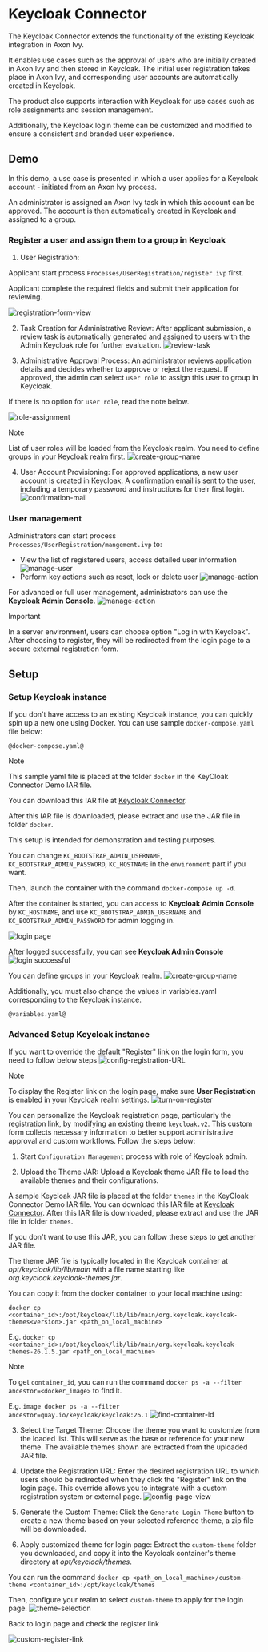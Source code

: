 # Keycloak Connector
The Keycloak Connector extends the functionality of the existing Keycloak integration in Axon Ivy.

It enables use cases such as the approval of users who are initially created in Axon Ivy and then stored in Keycloak. The initial user registration takes place in Axon Ivy, and corresponding user accounts are automatically created in Keycloak.

The product also supports interaction with Keycloak for use cases such as role assignments and session management.

Additionally, the Keycloak login theme can be customized and modified to ensure a consistent and branded user experience.

## Demo

In this demo, a use case is presented in which a user applies for a Keycloak account - initiated from an Axon Ivy process.

An administrator is assigned an Axon Ivy task in which this account can be approved. The account is then automatically created in Keycloak and assigned to a group.

### Register a user and assign them to a group in Keycloak
1. User Registration:

Applicant start process `Processes/UserRegistration/register.ivp` first.

Applicant complete the required fields and submit their application for reviewing.

![registration-form-view](images/registration-form.png)

2. Task Creation for Administrative Review: After applicant submission, a review task is automatically generated and assigned to users with the Admin Keycloak role for further evaluation.
![review-task](images/review-task.png)

3. Administrative Approval Process: An administrator reviews application details and decides whether to approve or reject the request. If approved, the admin can select `user role` to assign this user to group in Keycloak.

If there is no option for `user role`, read the note below.

![role-assignment](images/role-assignment.png)

> [!Note]
> List of user roles will be loaded from the Keycloak realm. You need to define groups in your Keycloak realm first.
> ![create-group-name](images/create-role-group.png)

4. User Account Provisioning: For approved applications, a new user account is created in Keycloak. A confirmation email is sent to the user, including a temporary password and instructions for their first login.
![confirmation-mail](images/confirmation-mail.png)

### User management
Administrators can start process `Processes/UserRegistration/mangement.ivp` to:
- View the list of registered users, access detailed user information
![manage-user](images/manage-user.png)
- Perform key actions such as reset, lock or delete user
![manage-action](images/manage-actions.png)

For advanced or full user management, administrators can use the **Keycloak Admin Console**.
![manage-action](images/user-list.png)


> [!IMPORTANT]
> In a server environment, users can choose option "Log in with Keycloak". 
> After choosing to register, they will be redirected from the login page to a secure external registration form.

## Setup

### Setup Keycloak instance
If you don't have access to an existing Keycloak instance, you can quickly spin up a new one using Docker.
You can use sample `docker-compose.yaml` file below:

```
@docker-compose.yaml@
```

> [!NOTE]
> This sample yaml file is placed at the folder `docker` in the KeyCloak Connector Demo IAR file.
>
> You can download this IAR file at [Keycloak Connector](https://market.axonivy.com/keycloak-connector).
>
> After this IAR file is downloaded, please extract and use the JAR file in folder `docker`.

This setup is intended for demonstration and testing purposes.

You can change `KC_BOOTSTRAP_ADMIN_USERNAME`, `KC_BOOTSTRAP_ADMIN_PASSWORD`, `KC_HOSTNAME` in the `environment` part if you want.

Then, launch the container with the command `docker-compose up -d`.

After the container is started, you can access to **Keycloak Admin Console** by `KC_HOSTNAME`, and use `KC_BOOTSTRAP_ADMIN_USERNAME` and `KC_BOOTSTRAP_ADMIN_PASSWORD` for admin logging in.

![login page](images/basic-keycloak-login-page.png)

After logged successfully, you can see **Keycloak Admin Console**
![login successful](images/login-success.png)

You can define groups in your Keycloak realm.
![create-group-name](images/create-role-group.png)

Additionally, you must also change the values ​​in variables.yaml corresponding to the Keycloak instance.

```
@variables.yaml@
```

### Advanced Setup Keycloak instance
If you want to override the default "Register" link on the login form, you need to follow below steps
![config-registration-URL](images/config-registration-url.png)

> [!NOTE]
> To display the Register link on the login page, make sure **User Registration** is enabled in your Keycloak realm settings.
> ![turn-on-register](images/turn-on-register.png)

You can personalize the Keycloak registration page, particularly the registration link, by modifying an existing theme `keycloak.v2`. This custom form collects necessary information to better support administrative approval and custom workflows. Follow the steps below:

1. Start `Configuration Management` process with role of Keycloak admin.

2. Upload the Theme JAR: Upload a Keycloak theme JAR file to load the available themes and their configurations. 

A sample Keycloak JAR file is placed at the folder `themes` in the KeyCloak Connector Demo IAR file. You can download this IAR file at [Keycloak Connector](https://market.axonivy.com/keycloak-connector). After this IAR file is downloaded, please extract and use the JAR file in folder `themes`.

If you don't want to use this JAR, you can follow these steps to get another JAR file.

The theme JAR file is typically located in the Keycloak container at *opt/keycloak/lib/lib/main* with a file name starting like *org.keycloak.keycloak-themes<version>.jar*.

You can copy it from the docker container to your local machine using: 

`docker cp <container_id>:/opt/keycloak/lib/lib/main/org.keycloak.keycloak-themes<version>.jar <path_on_local_machine>`

E.g. `docker cp <container_id>:/opt/keycloak/lib/lib/main/org.keycloak.keycloak-themes-26.1.5.jar <path_on_local_machine>`

> [!NOTE]
> To get `container_id`, you can run the command `docker ps -a --filter ancestor=<docker_image>` to find it.
>
> E.g. `image docker ps -a --filter ancestor=quay.io/keycloak/keycloak:26.1`
> ![find-container-id](images/docker-container-id.png)

3. Select the Target Theme: Choose the theme you want to customize from the loaded list. This will serve as the base or reference for your new theme. The available themes shown are extracted from the uploaded JAR file.

4. Update the Registration URL: Enter the desired registration URL to which users should be redirected when they click the "Register" link on the login page. This override allows you to integrate with a custom registration system or external page.
![config-page-view](images/config-management.png)

5. Generate the Custom Theme: Click the `Generate Login Theme` button to create a new theme based on your selected reference theme, a zip file will be downloaded.

6. Apply customized theme for login page: Extract the `custom-theme` folder you downloaded, and copy it into the Keycloak container's theme directory at *opt/keycloak/themes*.

You can run the command `docker cp <path_on_local_machine>/custom-theme <container_id>:/opt/keycloak/themes`

Then, configure your realm to select `custom-theme` to apply for the login page.
![theme-selection](images/theme-selection.png)

Back to login page and check the register link

![custom-register-link](images/register-link.png)
